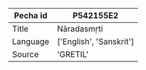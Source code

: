 |Pecha id | P542155E2
| --- | --- 
|Title | Nāradasmṛti 
|Language | ['English', 'Sanskrit']
|Source | 'GRETIL'